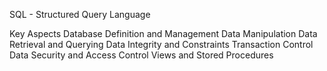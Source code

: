 SQL - Structured Query Language

Key Aspects
Database Definition and Management
Data Manipulation
Data Retrieval and Querying
Data Integrity and Constraints
Transaction Control
Data Security and Access Control
Views and Stored Procedures
